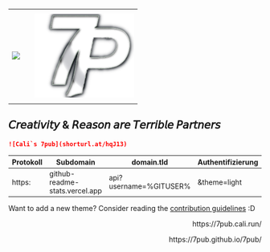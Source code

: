 <!-- DO NOT EDIT THIS FILE DIRECTLY -->
<link rel="stylesheet" href="assets/css/style.css">
<div id="table-wrapper">
  <table>
    <tr>
      <th></th>
      <th></th> 
      <th></th>
    </tr>
    <tr>
      <td><img src="https://github-readme-stats.vercel.app/api?username=7pub&theme=light&show_icons=false" ></td>
      <td></td> 
      <td> <section align="center"><img src="/assets/img/banner.png" alt="scriptum"><br></section></td>
    </tr>
    <tr>
      <td></td>
      <td></td> 
      <td></td>
    </tr>
  </table>
</div>

<h2>𝘊𝘳𝘦𝘢𝘵𝘪𝘷𝘪𝘵𝘺 & 𝘙𝘦𝘢𝘴𝘰𝘯 𝘢𝘳𝘦 𝘛𝘦𝘳𝘳𝘪𝘣𝘭𝘦 𝘗𝘢𝘳𝘵𝘯𝘦𝘳𝘴</h2>

```md
![Cali`s 7pub](shorturl.at/hqJ13)
```

| Protokoll | Subdomain | domain.tld | Authentifizierung | Colors | Icons |
-|-|-|-|-|-|
| https: | github-readme-stats.vercel.app | api? username=%GITUSER% | &theme=light | &show_icons=false | |

Want to add a new theme? Consider reading the [contribution guidelines](../CONTRIBUTING.md#themes-contribution) :D

<div align="right">
<p>https://7pub.cali.run/</p>
<p>https://7pub.github.io/7pub/</p>
</div>

